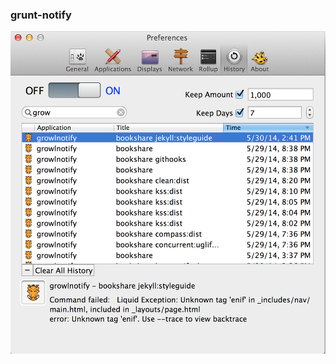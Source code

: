 ### grunt-notify

![screenshot of grunt notifications on growl giving feedback on tasks](img/grunt-notify-growl.png)
